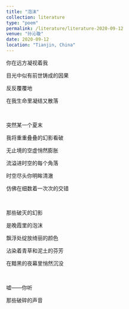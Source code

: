 ```yaml
---
title: "泡沫"
collection: literature
type: "poem"
permalink: /literature/literature-2020-09-12
venue: "孙沁璇"
date: 2020-09-12
location: "Tianjin, China"
---
```


你在远方凝视着我

目光中似有前世铸成的因果

反反覆覆地

在我生命里凝结又散落

<br>

突然某一个夏末

我将重重叠叠的幻影看破

无止境的空虚悄然膨胀

流溢进时空的每个角落

时空尽头你明眸清澈

仿佛在细数着一次次的交错

<br>

那些破灭的幻影

是晚霞里的泡沫

飘浮处绽放绮丽的颜色

沾染着青草和泥土的芬芳

在黯黑的夜幕里悄然沉没

<br>

嘘——你听

那些破碎的声音
